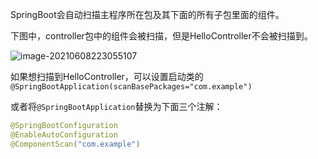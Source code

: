 SpringBoot会自动扫描主程序所在包及其下面的所有子包里面的组件。

下图中，controller包中的组件会被扫描，但是HelloController不会被扫描到。

![image-20210608223055107](https://i.loli.net/2021/06/08/6rjMF7Cxt5pZ2yA.png)

如果想扫描到HelloController，可以设置启动类的`@SpringBootApplication(scanBasePackages="com.example")`

或者将`@SpringBootApplication`替换为下面三个注解：

```java
@SpringBootConfiguration
@EnableAutoConfiguration
@ComponentScan("com.example")
```

